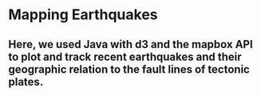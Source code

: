 # Mapping Earthquakes

## Here, we used Java with d3 and the mapbox API to plot and track recent earthquakes and their geographic relation to the fault lines of tectonic plates.
